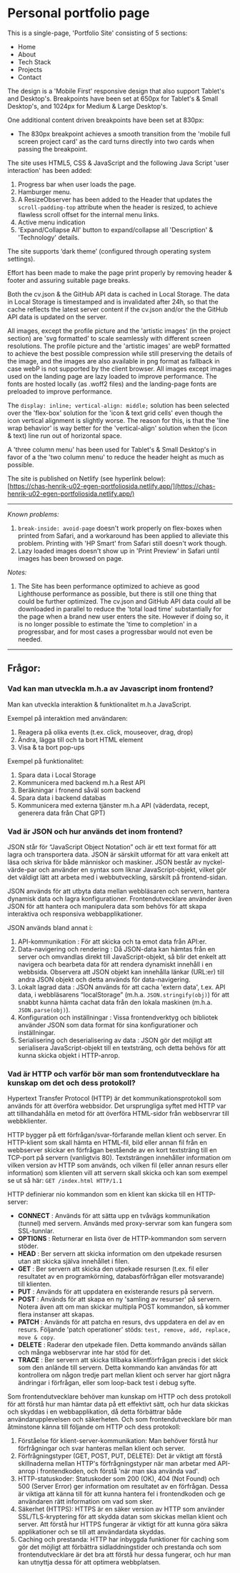 # Personal portfolio page

This is a single-page, 'Portfolio Site' consisting of 5 sections:
- Home
- About
- Tech Stack
- Projects
- Contact

The design is a 'Mobile First' responsive design that also support Tablet's and Desktop's. Breakpoints have been set at 650px for Tablet's & Small Desktop's, and 1024px for Medium & Large Desktop's.  
  
One additional content driven breakpoints have been set at 830px:  
- The 830px breakpoint achieves a smooth transition from the 'mobile full screen project card' as the card turns directly into two cards when passing the breakpoint. 
  
The site uses HTML5, CSS & JavaScript and the following Java Script 'user interaction' has been added:
1. Progress bar when user loads the page.
2. Hamburger menu.
3. A ResizeObserver has been added to the Header that updates the `scroll-padding-top` attribute when the header is resized, to achieve flawless scroll offset for the internal menu links.
4. Active menu indication
5. 'Expand/Collapse All' button to expand/collapse all 'Description' & 'Technology' details.
  
The site supports ‘dark theme’ (configured through operating system settings).  
  
Effort has been made to make the page print properly by removing header & footer and assuring suitable page breaks.  
  
Both the cv.json & the GitHub API data is cached in Local Storage. The data in Local Storage is timestamped and is invalidated after 24h, so that the cache reflects the latest server content if the cv.json and/or the the GitHub API data is updated on the server.
  
All images, except the profile picture and the 'artistic images' (in the project section) are 'svg formatted' to scale seamlessly with different screen resolutions. The profile picture and the 'artistic images' are webP formatted to achieve the best possible compression while still preserving the details of the image, and the images are also available in png format as fallback in case webP is not supported by the client browser. All images except images used on the landing page are lazy loaded to improve performance. The fonts are hosted locally (as .woff2 files) and the landing-page fonts are preloaded to improve performance.
  
The `display: inline; vertical-align: middle;` solution has been selected over the 'flex-box' solution for the 'icon & text grid cells' even though the icon vertical alignment is slightly worse. The reason for this, is that the 'line wrap behavior' is way better for the 'vertical-align' solution when the (icon & text) line run out of horizontal space.
  
A 'three column menu' has been used for Tablet's & Small Desktop's in favor of a the 'two column menu' to reduce the header height as much as possible.
  
The site is published on Netlify (see hyperlink below):  
[https://chas-henrik-u02-egen-portfoliosida.netlify.app/](https://chas-henrik-u02-egen-portfoliosida.netlify.app/)
  
***
*Known problems:*
1. `break-inside: avoid-page` doesn't work properly on flex-boxes when printed from Safari, and a workaround has been applied to alleviate this problem. Printing with 'HP Smart' from Safari still doesn't work though.
2. Lazy loaded images doesn't show up in 'Print Preview' in Safari until images has been browsed on page.

*Notes:*
1. The Site has been performance optimized to achieve as good Lighthouse performance as possible, but there is still one thing that could be further optimized. The cv.json and GitHub API data could all be downloaded in parallel to reduce the 'total load time' substantially for the page when a brand new user enters the site. However if doing so, it is no longer possible to estimate the 'time to completion' in a progressbar, and for most cases a progressbar would not even be needed.
  
***

## Frågor:

### Vad kan man utveckla m.h.a av Javascript inom frontend?
Man kan utveckla interaktion & funktionalitet m.h.a JavaScript.  

Exempel på interaktion med användaren:
1. Reagera på olika events (t.ex. click, mouseover, drag, drop)
2. Ändra, lägga till och ta bort HTML element
3. Visa & ta bort pop-ups

Exempel på funktionalitet:
1. Spara data i Local Storage
2. Kommunicera med backend m.h.a Rest API
3. Beräkningar i fronend såväl som backend
4. Spara data i backend databas
5. Kommunicera med externa tjänster m.h.a API (väderdata, recept, generera data från Chat GPT)
  
  
### Vad är JSON och hur används det inom frontend?

JSON står för “JavaScript Object Notation” och är ett text format för att lagra och transportera data. JSON är särskilt utformat för att vara enkelt att läsa och skriva för både människor och maskiner. JSON består av nyckel-värde-par och använder en syntax som liknar JavaScript-objekt, vilket gör det väldigt lätt att arbeta med i webbutveckling, särskilt på frontend-sidan.  
  
JSON används för att utbyta data mellan webbläsaren och servern, hantera dynamisk data och lagra konfigurationer. Frontendutvecklare använder även JSON för att hantera och manipulera data som behövs för att skapa interaktiva och responsiva webbapplikationer.

JSON används bland annat i:
1. API-kommunikation : För att skicka och ta emot data från API:er. 
2. Data-navigering och rendering : Då JSON-data kan hämtas från en server och omvandlas direkt till JavaScript-objekt, så blir det enkelt att navigera och bearbeta data för att rendera dynamiskt innehåll i en webbsida. Observera att JSON objekt kan innehålla länkar (URL:er) till andra JSON objekt och detta används för data-navigering.
3. Lokalt lagrad data : JSON används för att cacha 'extern data', t.ex. API data, i webbläsarens “localStorage” (m.h.a. `JSON.stringify(obj)`) för att snabbt kunna hämta cachat data från den lokala maskinen (m.h.a. `JSON.parse(obj)`).
4. Konfiguration och inställningar : Vissa frontendverktyg och bibliotek använder JSON som data format för sina konfigurationer och inställningar. 
5. Serialisering och deserialisering av data : JSON gör det möjligt att serialisera JavaScript-objekt till en textsträng, och detta behövs för att kunna skicka objekt i HTTP-anrop.
  
### Vad är HTTP och varför bör man som frontendutvecklare ha kunskap om det och dess protokoll?

Hypertext Transfer Protocol (HTTP) är det kommunikationsprotokoll som används för att överföra webbsidor. Det ursprungliga syftet med HTTP var att tillhandahålla en metod för att överföra HTML-sidor från webbservrar till webbklienter.
  
HTTP bygger på ett förfrågan/svar-förfarande mellan klient och server. En HTTP-klient som skall hämta en HTML-fil, bild eller annan fil från en webbserver skickar en förfrågan bestående av en kort textsträng till en TCP-port på servern (vanligtvis 80). Textsträngen innehåller information om vilken version av HTTP som används, och vilken fil (eller annan resurs eller information) som klienten vill att servern skall skicka och kan som exempel se ut så här: `GET /index.html HTTP/1.1`  
  
HTTP definierar nio kommandon som en klient kan skicka till en HTTP-server:
- **CONNECT** : Används för att sätta upp en tvåvägs kommunikation (tunnel) med servern. Används med proxy-servrar som kan fungera som SSL-tunnlar.
- **OPTIONS** : Returnerar en lista över de HTTP-kommandon som servern stöder.
- **HEAD** : Ber servern att skicka information om den utpekade resursen utan att skicka själva innehållet i filen.
- **GET** : Ber servern att skicka den utpekade resursen (t.ex. fil eller resultatet av en programkörning, databasförfrågan eller motsvarande) till klienten.
- **PUT** : Används för att uppdatera en existerande resurs på servern.
- **POST** : Används för att skapa en ny 'samling av resurser' på servern. Notera även att om man skickar multipla POST kommandon, så kommer flera instanser att skapas.
- **PATCH** : Används för att patcha en resurs, dvs uppdatera en del av en resurs. Följande 'patch operationer' stöds: `test, remove, add, replace, move & copy`.
- **DELETE** : Raderar den utpekade filen. Detta kommando används sällan och många webbservrar inte har stöd för det.
- **TRACE** : Ber servern att skicka tillbaka klientförfrågan precis i det skick som den anlände till servern. Detta kommando kan användas för att kontrollera om någon tredje part mellan klient och server har gjort några ändringar i förfrågan, eller som loop-back test i debug syfte.

Som frontendutvecklare behöver man kunskap om HTTP och dess protokoll för att förstå hur man hämtar data på ett effektivt sätt, och hur data skickas och skyddas i en webbapplikation, då detta förbättrar både användarupplevelsen och säkerheten. Och som frontendutvecklare bör man åtminstone känna till följande om HTTP och dess protokoll:
1. Förståelse för klient-server-kommunikation: Man behöver förstå hur förfrågningar och svar hanteras mellan klient och server.
2. Förfrågningstyper (GET, POST, PUT, DELETE): Det är viktigt att förstå skillnaderna mellan HTTP's förfrågningstyper när man arbetar med API-anrop i frontendkoden, och förstå 'när man ska använda vad'.
3. HTTP-statuskoder: Statuskoder som 200 (OK), 404 (Not Found) och 500 (Server Error) ger information om resultatet av en förfrågan. Dessa är viktiga att känna till för att kunna hantera fel i frontendkoden och ge användaren rätt information om vad som sker.
4. Säkerhet (HTTPS): HTTPS är en säker version av HTTP som använder SSL/TLS-kryptering för att skydda datan som skickas mellan klient och server. Att förstå hur HTTPS fungerar är viktigt för att kunna göra säkra applikationer och se till att användardata skyddas.
5. Caching och prestanda: HTTP har inbyggda funktioner för caching som gör det möjligt att förbättra sidladdningstider och prestanda och som frontendutvecklare är det bra att förstå hur dessa fungerar, och hur man kan utnyttja dessa för att optimera webbplatsen.

